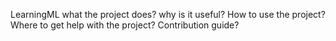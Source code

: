 LearningML
what the project does?
why is it useful?
How to use the project?
Where to get help with the project?
Contribution guide?
